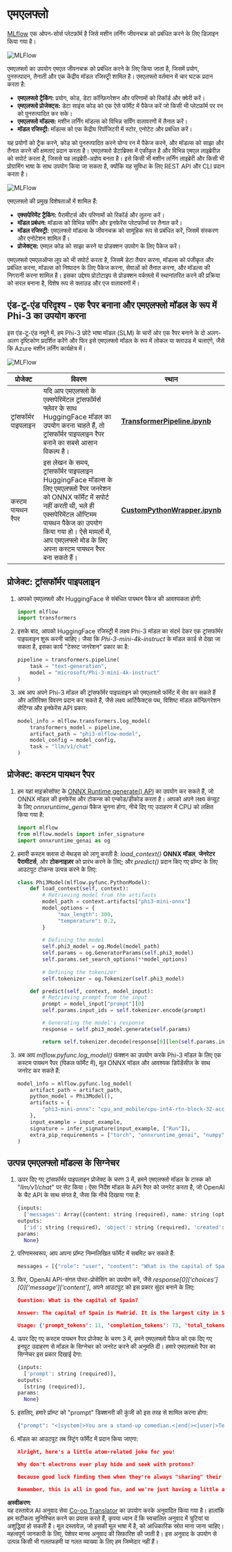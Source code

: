 <!--
CO_OP_TRANSLATOR_METADATA:
{
  "original_hash": "1e42c399dcc2fa477925d3ef4038d403",
  "translation_date": "2025-04-04T18:21:53+00:00",
  "source_file": "md\\02.Application\\01.TextAndChat\\Phi3\\E2E_Phi-3-MLflow.md",
  "language_code": "hi"
}
-->
# एमएलफ्लो

[MLflow](https://mlflow.org/) एक ओपन-सोर्स प्लेटफ़ॉर्म है जिसे मशीन लर्निंग जीवनचक्र को प्रबंधित करने के लिए डिज़ाइन किया गया है।

![MLFlow](../../../../../../translated_images/MlFlowmlops.e5d74ef39e988d267f5da3174105d728e556b25cee7d686689174acb1f07a11a.hi.png)

एमएलफ्लो का उपयोग एमएल जीवनचक्र को प्रबंधित करने के लिए किया जाता है, जिसमें प्रयोग, पुनरुत्पादन, तैनाती और एक केंद्रीय मॉडल रजिस्ट्री शामिल है। एमएलफ्लो वर्तमान में चार घटक प्रदान करता है:

- **एमएलफ्लो ट्रैकिंग:** प्रयोग, कोड, डेटा कॉन्फ़िगरेशन और परिणामों को रिकॉर्ड और क्वेरी करें।
- **एमएलफ्लो प्रोजेक्ट्स:** डेटा साइंस कोड को एक ऐसे फॉर्मेट में पैकेज करें जो किसी भी प्लेटफ़ॉर्म पर रन को पुनरुत्पादित कर सके।
- **एमएलफ्लो मॉडल्स:** मशीन लर्निंग मॉडल्स को विभिन्न सर्विंग वातावरणों में तैनात करें।
- **मॉडल रजिस्ट्री:** मॉडल्स को एक केंद्रीय रिपॉजिटरी में स्टोर, एनोटेट और प्रबंधित करें।

यह प्रयोगों को ट्रैक करने, कोड को पुनरुत्पादित करने योग्य रन में पैकेज करने, और मॉडल्स को साझा और तैनात करने की क्षमताएं प्रदान करता है। एमएलफ्लो डैटाब्रिक्स में एकीकृत है और विभिन्न एमएल लाइब्रेरीज़ को सपोर्ट करता है, जिससे यह लाइब्रेरी-अज्ञेय बनता है। इसे किसी भी मशीन लर्निंग लाइब्रेरी और किसी भी प्रोग्रामिंग भाषा के साथ उपयोग किया जा सकता है, क्योंकि यह सुविधा के लिए REST API और CLI प्रदान करता है।

![MLFlow](../../../../../../translated_images/MLflow2.74e3f1a430b83b5379854d81f4d2d125b6e5a0f35f46b57625761d1f0597bc53.hi.png)

एमएलफ्लो की प्रमुख विशेषताओं में शामिल हैं:

- **एक्सपेरिमेंट ट्रैकिंग:** पैरामीटर्स और परिणामों को रिकॉर्ड और तुलना करें।
- **मॉडल प्रबंधन:** मॉडल्स को विभिन्न सर्विंग और इनफेरेंस प्लेटफॉर्म्स पर तैनात करें।
- **मॉडल रजिस्ट्री:** एमएलफ्लो मॉडल्स के जीवनचक्र को सामूहिक रूप से प्रबंधित करें, जिसमें संस्करण और एनोटेशन शामिल हैं।
- **प्रोजेक्ट्स:** एमएल कोड को साझा करने या प्रोडक्शन उपयोग के लिए पैकेज करें।

एमएलफ्लो एमएलऑप्स लूप को भी सपोर्ट करता है, जिसमें डेटा तैयार करना, मॉडल्स को पंजीकृत और प्रबंधित करना, मॉडल्स को निष्पादन के लिए पैकेज करना, सेवाओं को तैनात करना, और मॉडल्स की निगरानी करना शामिल है। इसका उद्देश्य प्रोटोटाइप से प्रोडक्शन वर्कफ़्लो में स्थानांतरित करने की प्रक्रिया को सरल बनाना है, विशेष रूप से क्लाउड और एज वातावरणों में।

## एंड-टू-एंड परिदृश्य - एक रैपर बनाना और एमएलफ्लो मॉडल के रूप में Phi-3 का उपयोग करना

इस एंड-टू-एंड नमूने में, हम Phi-3 छोटे भाषा मॉडल (SLM) के चारों ओर एक रैपर बनाने के दो अलग-अलग दृष्टिकोण प्रदर्शित करेंगे और फिर इसे एमएलफ्लो मॉडल के रूप में लोकल या क्लाउड में चलाएंगे, जैसे कि Azure मशीन लर्निंग कार्यक्षेत्र में।

![MLFlow](../../../../../../translated_images/MlFlow1.03b29de8b4a8f3706a3e7b229c94a81ece6e3ba983c78592ed332f3ef6efcfe0.hi.png)

| प्रोजेक्ट | विवरण | स्थान |
| ------------ | ----------- | -------- |
| ट्रांसफॉर्मर पाइपलाइन | यदि आप एमएलफ्लो के एक्सपेरिमेंटल ट्रांसफॉर्मर्स फ्लेवर के साथ HuggingFace मॉडल का उपयोग करना चाहते हैं, तो ट्रांसफॉर्मर पाइपलाइन रैपर बनाने का सबसे आसान विकल्प है। | [**TransformerPipeline.ipynb**](../../../../../../code/06.E2E/E2E_Phi-3-MLflow_TransformerPipeline.ipynb) |
| कस्टम पायथन रैपर | इस लेखन के समय, ट्रांसफॉर्मर पाइपलाइन HuggingFace मॉडल्स के लिए एमएलफ्लो रैपर जनरेशन को ONNX फॉर्मेट में सपोर्ट नहीं करती थी, भले ही एक्सपेरिमेंटल ऑप्टिमम पायथन पैकेज का उपयोग किया गया हो। ऐसे मामलों में, आप एमएलफ्लो मोड के लिए अपना कस्टम पायथन रैपर बना सकते हैं। | [**CustomPythonWrapper.ipynb**](../../../../../../code/06.E2E/E2E_Phi-3-MLflow_CustomPythonWrapper.ipynb) |

## प्रोजेक्ट: ट्रांसफॉर्मर पाइपलाइन

1. आपको एमएलफ्लो और HuggingFace से संबंधित पायथन पैकेज की आवश्यकता होगी:

    ``` Python
    import mlflow
    import transformers
    ```

2. इसके बाद, आपको HuggingFace रजिस्ट्री में लक्ष्य Phi-3 मॉडल का संदर्भ देकर एक ट्रांसफॉर्मर पाइपलाइन शुरू करनी चाहिए। जैसा कि _Phi-3-mini-4k-instruct_ के मॉडल कार्ड से देखा जा सकता है, इसका कार्य "टेक्स्ट जनरेशन" प्रकार का है:

    ``` Python
    pipeline = transformers.pipeline(
        task = "text-generation",
        model = "microsoft/Phi-3-mini-4k-instruct"
    )
    ```

3. अब आप अपने Phi-3 मॉडल की ट्रांसफॉर्मर पाइपलाइन को एमएलफ्लो फॉर्मेट में सेव कर सकते हैं और अतिरिक्त विवरण प्रदान कर सकते हैं, जैसे लक्ष्य आर्टिफैक्ट्स पथ, विशिष्ट मॉडल कॉन्फ़िगरेशन सेटिंग्स और इनफेरेंस API प्रकार:

    ``` Python
    model_info = mlflow.transformers.log_model(
        transformers_model = pipeline,
        artifact_path = "phi3-mlflow-model",
        model_config = model_config,
        task = "llm/v1/chat"
    )
    ```

## प्रोजेक्ट: कस्टम पायथन रैपर

1. हम यहां माइक्रोसॉफ्ट के [ONNX Runtime generate() API](https://github.com/microsoft/onnxruntime-genai) का उपयोग कर सकते हैं, जो ONNX मॉडल की इनफेरेंस और टोकन्स को एन्कोड/डीकोड करता है। आपको अपने लक्ष्य कंप्यूट के लिए _onnxruntime_genai_ पैकेज चुनना होगा, नीचे दिए गए उदाहरण में CPU को लक्षित किया गया है:

    ``` Python
    import mlflow
    from mlflow.models import infer_signature
    import onnxruntime_genai as og
    ```

1. हमारी कस्टम क्लास दो मेथड्स को लागू करती है: _load_context()_ **ONNX मॉडल**, **जेनरेटर पैरामीटर्स**, और **टोकनाइज़र** को प्रारंभ करने के लिए; और _predict()_ प्रदान किए गए प्रॉम्प्ट के लिए आउटपुट टोकन्स उत्पन्न करने के लिए:

    ``` Python
    class Phi3Model(mlflow.pyfunc.PythonModel):
        def load_context(self, context):
            # Retrieving model from the artifacts
            model_path = context.artifacts["phi3-mini-onnx"]
            model_options = {
                 "max_length": 300,
                 "temperature": 0.2,         
            }
        
            # Defining the model
            self.phi3_model = og.Model(model_path)
            self.params = og.GeneratorParams(self.phi3_model)
            self.params.set_search_options(**model_options)
            
            # Defining the tokenizer
            self.tokenizer = og.Tokenizer(self.phi3_model)
    
        def predict(self, context, model_input):
            # Retrieving prompt from the input
            prompt = model_input["prompt"][0]
            self.params.input_ids = self.tokenizer.encode(prompt)
    
            # Generating the model's response
            response = self.phi3_model.generate(self.params)
    
            return self.tokenizer.decode(response[0][len(self.params.input_ids):])
    ```

1. अब आप _mlflow.pyfunc.log_model()_ फंक्शन का उपयोग करके Phi-3 मॉडल के लिए एक कस्टम पायथन रैपर (पिकल फॉर्मेट में), मूल ONNX मॉडल और आवश्यक डिपेंडेंसीज़ के साथ जनरेट कर सकते हैं:

    ``` Python
    model_info = mlflow.pyfunc.log_model(
        artifact_path = artifact_path,
        python_model = Phi3Model(),
        artifacts = {
            "phi3-mini-onnx": "cpu_and_mobile/cpu-int4-rtn-block-32-acc-level-4",
        },
        input_example = input_example,
        signature = infer_signature(input_example, ["Run"]),
        extra_pip_requirements = ["torch", "onnxruntime_genai", "numpy"],
    )
    ```

## उत्पन्न एमएलफ्लो मॉडल्स के सिग्नेचर

1. ऊपर दिए गए ट्रांसफॉर्मर पाइपलाइन प्रोजेक्ट के चरण 3 में, हमने एमएलफ्लो मॉडल के टास्क को "_llm/v1/chat_" पर सेट किया। ऐसा निर्देश मॉडल के API रैपर को जनरेट करता है, जो OpenAI के चैट API के साथ संगत है, जैसा कि नीचे दिखाया गया है:

    ``` Python
    {inputs: 
      ['messages': Array({content: string (required), name: string (optional), role: string (required)}) (required), 'temperature': double (optional), 'max_tokens': long (optional), 'stop': Array(string) (optional), 'n': long (optional), 'stream': boolean (optional)],
    outputs: 
      ['id': string (required), 'object': string (required), 'created': long (required), 'model': string (required), 'choices': Array({finish_reason: string (required), index: long (required), message: {content: string (required), name: string (optional), role: string (required)} (required)}) (required), 'usage': {completion_tokens: long (required), prompt_tokens: long (required), total_tokens: long (required)} (required)],
    params: 
      None}
    ```

1. परिणामस्वरूप, आप अपना प्रॉम्प्ट निम्नलिखित फॉर्मेट में सबमिट कर सकते हैं:

    ``` Python
    messages = [{"role": "user", "content": "What is the capital of Spain?"}]
    ```

1. फिर, OpenAI API-संगत पोस्ट-प्रोसेसिंग का उपयोग करें, जैसे _response[0][‘choices’][0][‘message’][‘content’]_, अपने आउटपुट को इस प्रकार सुंदर बनाने के लिए:

    ``` JSON
    Question: What is the capital of Spain?
    
    Answer: The capital of Spain is Madrid. It is the largest city in Spain and serves as the political, economic, and cultural center of the country. Madrid is located in the center of the Iberian Peninsula and is known for its rich history, art, and architecture, including the Royal Palace, the Prado Museum, and the Plaza Mayor.
    
    Usage: {'prompt_tokens': 11, 'completion_tokens': 73, 'total_tokens': 84}
    ```

1. ऊपर दिए गए कस्टम पायथन रैपर प्रोजेक्ट के चरण 3 में, हमने एमएलफ्लो पैकेज को एक दिए गए इनपुट उदाहरण से मॉडल के सिग्नेचर को जनरेट करने की अनुमति दी। हमारे एमएलफ्लो रैपर का सिग्नेचर इस प्रकार दिखाई देगा:

    ``` Python
    {inputs: 
      ['prompt': string (required)],
    outputs: 
      [string (required)],
    params: 
      None}
    ```

1. इसलिए, हमारे प्रॉम्प्ट को "prompt" डिक्शनरी की कुंजी को इस तरह से शामिल करना होगा:

    ``` Python
    {"prompt": "<|system|>You are a stand-up comedian.<|end|><|user|>Tell me a joke about atom<|end|><|assistant|>",}
    ```

1. मॉडल का आउटपुट तब स्ट्रिंग फॉर्मेट में प्रदान किया जाएगा:

    ``` JSON
    Alright, here's a little atom-related joke for you!
    
    Why don't electrons ever play hide and seek with protons?
    
    Because good luck finding them when they're always "sharing" their electrons!
    
    Remember, this is all in good fun, and we're just having a little atomic-level humor!
    ```

**अस्वीकरण**:  
यह दस्तावेज़ AI अनुवाद सेवा [Co-op Translator](https://github.com/Azure/co-op-translator) का उपयोग करके अनुवादित किया गया है। हालांकि हम सटीकता सुनिश्चित करने का प्रयास करते हैं, कृपया ध्यान दें कि स्वचालित अनुवाद में त्रुटियां या अशुद्धियां हो सकती हैं। मूल दस्तावेज़, जो इसकी मूल भाषा में है, को आधिकारिक स्रोत माना जाना चाहिए। महत्वपूर्ण जानकारी के लिए, पेशेवर मानव अनुवाद की सिफारिश की जाती है। इस अनुवाद के उपयोग से उत्पन्न किसी भी गलतफहमी या गलत व्याख्या के लिए हम जिम्मेदार नहीं हैं।